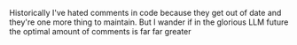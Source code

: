 Historically I've hated comments in code because they get out of date and they're one more thing to maintain. But I wander if in the glorious LLM future the optimal amount of comments is far far greater

